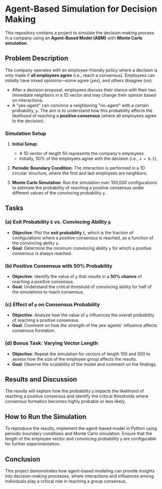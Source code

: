 # Agent-Based Simulation for Decision Making

This repository contains a project to simulate the decision-making process in a company using an **Agent-Based Model (ABM)** with **Monte Carlo simulation**.

## Problem Description

The company operates with an employee-friendly policy where a decision is only made if **all employees agree** (i.e., reach a consensus). Employees can initially have mixed opinions—some agree (*yes*), and others disagree (*no*). 

- After a decision proposal, employees discuss their stance with their two immediate neighbors in a 1D vector and may change their opinion based on interactions.
- A "yes-agent" can convince a neighboring "no-agent" with a certain probability, `p`. The aim is to understand how this probability affects the likelihood of reaching a **positive consensus** (where all employees agree to the decision).

### Simulation Setup

1. **Initial Setup**: 
   - A 1D vector of length 50 represents the company's employees.
   - Initially, 50% of the employees agree with the decision (i.e., `x = 0.5`).

2. **Periodic Boundary Condition**: The interaction is performed in a 1D circular structure, where the first and last employees are neighbors.

3. **Monte Carlo Simulation**: Run the simulation over 100,000 configurations to estimate the probability of reaching a positive consensus under different values of the convincing probability `p`.

## Tasks

### (a) Exit Probability `E` vs. Convincing Ability `p`

- **Objective**: Plot the **exit probability** `E`, which is the fraction of configurations where a positive consensus is reached, as a function of the convincing ability `p`.
- **Goal**: Determine the minimum convincing ability `p` for which a positive consensus is always reached.

### (b) Positive Consensus with 50% Probability

- **Objective**: Identify the value of `p` that results in a **50% chance** of reaching a positive consensus.
- **Goal**: Understand the critical threshold of convincing ability for half of the simulations to reach consensus.

### (c) Effect of `p` on Consensus Probability

- **Objective**: Analyze how the value of `p` influences the overall probability of reaching a positive consensus.
- **Goal**: Comment on how the strength of the yes-agents' influence affects consensus formation.

### (d) Bonus Task: Varying Vector Length

- **Objective**: Repeat the simulation for vectors of length 100 and 500 to assess how the size of the employee group affects the results.
- **Goal**: Observe the scalability of the model and comment on the findings.

## Results and Discussion

The results will explore how the probability `p` impacts the likelihood of reaching a positive consensus and identify the critical thresholds where consensus formation becomes highly probable or less likely.

## How to Run the Simulation

To reproduce the results, implement the agent-based model in Python using periodic boundary conditions and Monte Carlo simulation. Ensure that the length of the employee vector and convincing probability `p` are configurable for further experimentation.

## Conclusion

This project demonstrates how agent-based modeling can provide insights into decision-making processes, where interactions and influences among individuals play a critical role in reaching a group consensus.

